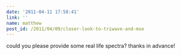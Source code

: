 ```yaml
---
date: '2011-04-11 17:58:41'
link: ''
name: matthew
post_id: /2011/04/09/closer-look-to-triwave-and-mse
---
```


could you please provide some real life spectra? thanks in advance!
